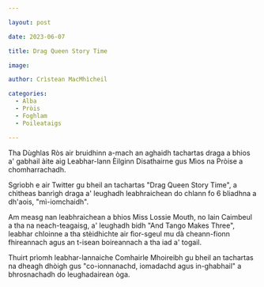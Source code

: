 ```yaml
---

layout: post

date: 2023-06-07

title: Drag Queen Story Time

image: 

author: Crìstean MacMhìcheil

categories:
  - Alba
  - Pròis
  - Foghlam
  - Poileataigs

---
```


Tha Dùghlas Ròs air bruidhinn a-mach an aghaidh tachartas draga a bhios a' gabhail àite aig Leabhar-lann Èilginn Disathairne gus Mìos na Pròise a chomharrachadh.

Sgrìobh e air Twitter gu bheil an tachartas "Drag Queen Story Time", a chìtheas banrìgh draga a' leughadh leabhraichean do chlann fo 6 bliadhna a dh'aois, "mì-iomchaidh".

Am measg nan leabhraichean a bhios Miss Lossie Mouth, no Iain Caimbeul a tha na neach-teagaisg, a' leughadh bidh "And Tango Makes Three", leabhar chloinne a tha stèidhichte air fìor-sgeul mu dà cheann-fionn fhireannach agus an t-isean boireannach a tha iad a' togail.

Thuirt prìomh leabhar-lannaiche Comhairle Mhoireibh gu bheil an tachartas na dheagh dhòigh gus "co-ionnanachd, iomadachd agus in-ghabhail" a bhrosnachadh do leughadairean òga.